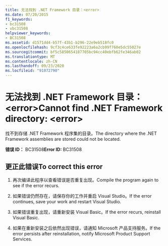 ```yaml
---
title: 无法找到 .NET Framework 目录：<error>
ms.date: 07/20/2015
f1_keywords:
- bc31508
- vbc31508
helpviewer_keywords:
- BC31508
ms.assetid: d1571dd4-b57f-43b1-b296-22e9eb518fc0
ms.openlocfilehash: 9cf3c4ce633fe92223a6a2cb99f760e5dc55027e
ms.sourcegitcommit: bf5c5850654187705bc94cc40ebfb62fe346ab02
ms.translationtype: MT
ms.contentlocale: zh-CN
ms.lasthandoff: 09/23/2020
ms.locfileid: "91072790"
---
```

# <a name="cannot-find-net-framework-directory-error"></a><span data-ttu-id="e0e7d-102">无法找到 .NET Framework 目录：\<error></span><span class="sxs-lookup"><span data-stu-id="e0e7d-102">Cannot find .NET Framework directory: \<error></span></span>

<span data-ttu-id="e0e7d-103">找不到存储 .NET Framework 程序集的目录。</span><span class="sxs-lookup"><span data-stu-id="e0e7d-103">The directory where the .NET Framework assemblies are stored could not be located.</span></span>  
  
 <span data-ttu-id="e0e7d-104">**错误 ID：** BC31508</span><span class="sxs-lookup"><span data-stu-id="e0e7d-104">**Error ID:** BC31508</span></span>  
  
## <a name="to-correct-this-error"></a><span data-ttu-id="e0e7d-105">更正此错误</span><span class="sxs-lookup"><span data-stu-id="e0e7d-105">To correct this error</span></span>  
  
1. <span data-ttu-id="e0e7d-106">再次编译此程序以查看错误是否重复出现。</span><span class="sxs-lookup"><span data-stu-id="e0e7d-106">Compile the program again to see if the error recurs.</span></span>  
  
2. <span data-ttu-id="e0e7d-107">如果错误仍然存在，请保存你的工作并重启 Visual Studio。</span><span class="sxs-lookup"><span data-stu-id="e0e7d-107">If the error continues, save your work and restart Visual Studio.</span></span>  
  
3. <span data-ttu-id="e0e7d-108">如果错误重复出现，请重新安装 Visual Basic。</span><span class="sxs-lookup"><span data-stu-id="e0e7d-108">If the error recurs, reinstall Visual Basic.</span></span>  
  
4. <span data-ttu-id="e0e7d-109">如果在重新安装之后依然出现错误，请通知 Microsoft 产品支持服务。</span><span class="sxs-lookup"><span data-stu-id="e0e7d-109">If the error persists after reinstallation, notify Microsoft Product Support Services.</span></span>  

